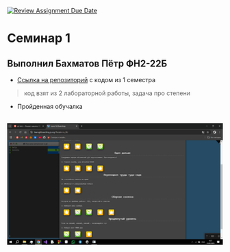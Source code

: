 [![Review Assignment Due Date](https://classroom.github.com/assets/deadline-readme-button-22041afd0340ce965d47ae6ef1cefeee28c7c493a6346c4f15d667ab976d596c.svg)](https://classroom.github.com/a/I8-8IFxo)
# Семинар 1
## Выполнил Бахматов Пётр ФН2-22Б

* [Ссылка на репозиторий](https://github.com/Piotr2006/-1-) с кодом из 1 семестра
> код взят из 2 лабораторной работы, задача про степени

* Пройденная обучалка

</br>![Обучалка](https://github.com/Piotr2006/-/blob/main/123.png)

